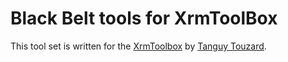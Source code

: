 # Black Belt tools for XrmToolBox

This tool set is written for the [XrmToolbox](http://www.xrmtoolbox.com/) by [Tanguy Touzard](https://github.com/MscrmTools).
